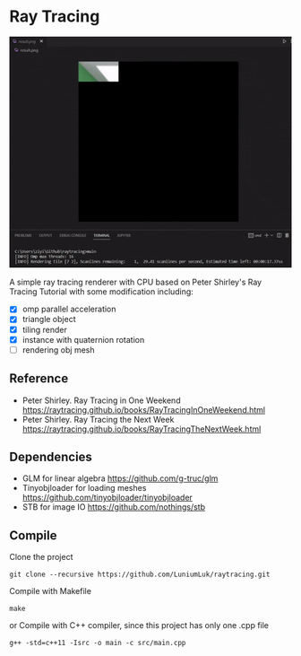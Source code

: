 # Ray Tracing

![](./image/demo.gif)

A simple ray tracing renderer with CPU based on Peter Shirley's Ray Tracing Tutorial with some modification including:

- [x] omp parallel acceleration
- [x] triangle object
- [x] tiling render
- [x] instance with quaternion rotation
- [ ] rendering obj mesh

## Reference

- Peter Shirley. Ray Tracing in One Weekend 
https://raytracing.github.io/books/RayTracingInOneWeekend.html
- Peter Shirley. Ray Tracing the Next Week
https://raytracing.github.io/books/RayTracingTheNextWeek.html
  
## Dependencies

- GLM for linear algebra https://github.com/g-truc/glm
- Tinyobjloader for loading meshes https://github.com/tinyobjloader/tinyobjloader
- STB for image IO https://github.com/nothings/stb

## Compile

Clone the project

```shell
git clone --recursive https://github.com/LuniumLuk/raytracing.git
```

Compile with Makefile

```shell
make
```

or Compile with C++ compiler, since this project has only one .cpp file

```shell
g++ -std=c++11 -Isrc -o main -c src/main.cpp
```